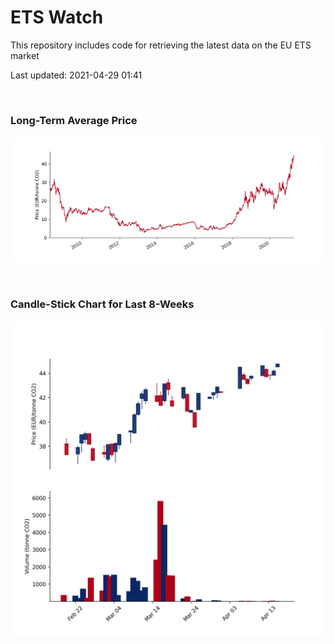 # ETS Watch

This repository includes code for retrieving the latest data on the EU ETS market

Last updated: 2021-04-29 01:41

<br>

### Long-Term Average Price

![Long-term average](img/long_term_avg.png)

<br>

### Candle-Stick Chart for Last 8-Weeks

![Open, High, Low, Close & Volume](img/ohlc_vol.png)
